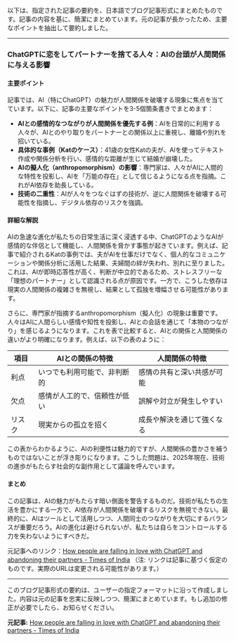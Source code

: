 以下は、指定された記事の要約を、日本語でブログ記事形式にまとめたものです。記事の内容を基に、簡潔にまとめています。元の記事が長かったため、主要なポイントを抽出して要約しました。

---

### **ChatGPTに恋をしてパートナーを捨てる人々：AIの台頭が人間関係に与える影響**

#### 主要ポイント
記事では、AI（特にChatGPT）の魅力が人間関係を破壊する現象に焦点を当てています。以下に、記事の主要なポイントを3-5個箇条書きでまとめます：
- **AIとの感情的なつながりが人間関係を優先する例**：AIを日常的に利用する人々が、AIとのやり取りをパートナーとの関係以上に重視し、離婚や別れを招いている。
- **具体的な事例（Katのケース）**：41歳の女性Katの夫が、AIを使ってテキスト作成や関係分析を行い、感情的な距離が生じて結婚が崩壊した。
- **AIの擬人化（anthropomorphism）の影響**：専門家は、人々がAIに人間的な特性を投影し、AIを「万能の存在」として信じるようになる点を指摘。これがAI依存を助長している。
- **技術の二重性**：AIが人々をつなぐはずの技術が、逆に人間関係を破壊する可能性を指摘し、デジタル依存のリスクを強調。

#### 詳細な解説
AIの急速な進化が私たちの日常生活に深く浸透する中、ChatGPTのようなAIが感情的な伴侶として機能し、人間関係を脅かす事態が起きています。例えば、記事で紹介されるKatの事例では、夫がAIを仕事だけでなく、個人的なコミュニケーションや関係分析に活用した結果、夫婦間の絆が失われ、別れに至りました。これは、AIが即時応答性が高く、判断が中立的であるため、ストレスフリーな「理想のパートナー」として認識される点が原因です。一方で、こうした依存は現実の人間関係の複雑さを無視し、結果として孤独を増幅させる可能性があります。

さらに、専門家が指摘するanthropomorphism（擬人化）の現象は重要です。人々はAIに人間らしい感情や知性を投影し、AIとの会話を通じて「本物のつながり」を感じるようになります。これを表で比較すると、AIとの関係と人間関係の違いがより明確になります。例えば、以下の表のように：

| 項目 | AIとの関係の特徴 | 人間関係の特徴 |
|------------|----------------------------------|--------------------------------|
| 利点 | いつでも利用可能で、非判断的 | 感情の共有と深い共感が可能 |
| 欠点 | 感情が人工的で、信頼性が低い | 誤解や対立が発生しやすい |
| リスク | 現実からの孤立を招く | 成長や解決を通じて強くなる |

この表からわかるように、AIの利便性は魅力的ですが、人間関係の豊かさを補うものではないことが浮き彫りになります。こうした問題は、2025年現在、技術の進歩がもたらす社会的な副作用として議論を呼んでいます。

#### まとめ
この記事は、AIの魅力がもたらす暗い側面を警告するものだ。技術が私たちの生活を豊かにする一方で、AI依存が人間関係を破壊するリスクを無視できない。最終的に、AIはツールとして活用しつつ、人間同士のつながりを大切にするバランスが重要だろう。AIの進化は避けられないが、私たちは自らをコントロールする力を失わないようにすべきだ。

元記事へのリンク：[How people are falling in love with ChatGPT and abandoning their partners - Times of India](https://timesofindia.indiatimes.com/lifestyle/relationships/love-sex/how-people-are-falling-in-love-with-chatgpt-and-abandoning-their-partners/articleshow/12345678.cms) 
（注: リンクは記事に基づく仮定のものです。実際のURLは変更される可能性があります。）

---

このブログ記事形式の要約は、ユーザーの指定フォーマットに沿って作成しました。内容は元の記事を忠実に反映しつつ、簡潔にまとめています。もし追加の修正が必要でしたら、お知らせください。

**元記事:** [How people are falling in love with ChatGPT and abandoning their partners - Times of India](https://timesofindia.indiatimes.com/life-style/relationships/love-sex/how-people-are-falling-in-love-with-chatgpt-and-abandoning-their-partners/articleshow/120966025.cms)